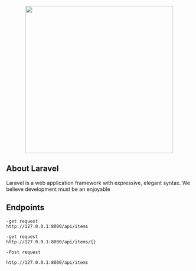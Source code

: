 <p align="center"><a href="https://laravel.com" target="_blank"><img src="https://raw.githubusercontent.com/laravel/art/master/logo-lockup/5%20SVG/2%20CMYK/1%20Full%20Color/laravel-logolockup-cmyk-red.svg" width="400"></a></p>



## About Laravel

Laravel is a web application framework with expressive, elegant syntax. We believe development must be an enjoyable 

## Endpoints
```
-get request
http://127.0.0.1:8000/api/items  

```
```
-get request
http://127.0.0.1:8000/api/items/{}

```

```
-Post request

http://127.0.0.1:8000/api/items

```